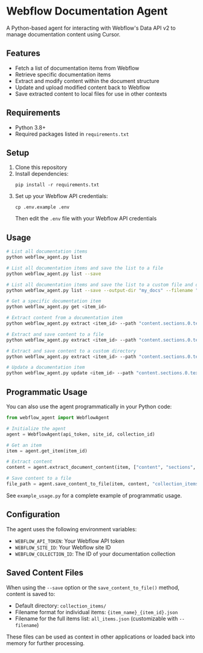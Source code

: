 # Webflow Documentation Agent

A Python-based agent for interacting with Webflow's Data API v2 to manage documentation content using Cursor.

## Features

- Fetch a list of documentation items from Webflow
- Retrieve specific documentation items
- Extract and modify content within the document structure
- Update and upload modified content back to Webflow
- Save extracted content to local files for use in other contexts

## Requirements

- Python 3.8+
- Required packages listed in `requirements.txt`

## Setup

1. Clone this repository
2. Install dependencies:
   ```
   pip install -r requirements.txt
   ```
3. Set up your Webflow API credentials:
   ```
   cp .env.example .env
   ```
   Then edit the `.env` file with your Webflow API credentials

## Usage

```bash
# List all documentation items
python webflow_agent.py list

# List all documentation items and save the list to a file
python webflow_agent.py list --save

# List all documentation items and save the list to a custom file and directory
python webflow_agent.py list --save --output-dir "my_docs" --filename "webflow_docs.json"

# Get a specific documentation item
python webflow_agent.py get <item_id>

# Extract content from a documentation item
python webflow_agent.py extract <item_id> --path "content.sections.0.text"

# Extract and save content to a file
python webflow_agent.py extract <item_id> --path "content.sections.0.text" --save

# Extract and save content to a custom directory
python webflow_agent.py extract <item_id> --path "content.sections.0.text" --save --output-dir "my_docs"

# Update a documentation item
python webflow_agent.py update <item_id> --path "content.sections.0.text" --content "New content"
```

## Programmatic Usage

You can also use the agent programmatically in your Python code:

```python
from webflow_agent import WebflowAgent

# Initialize the agent
agent = WebflowAgent(api_token, site_id, collection_id)

# Get an item
item = agent.get_item(item_id)

# Extract content
content = agent.extract_document_content(item, ["content", "sections", "0", "text"])

# Save content to a file
file_path = agent.save_content_to_file(item, content, "collection_items")
```

See `example_usage.py` for a complete example of programmatic usage.

## Configuration

The agent uses the following environment variables:
- `WEBFLOW_API_TOKEN`: Your Webflow API token
- `WEBFLOW_SITE_ID`: Your Webflow site ID
- `WEBFLOW_COLLECTION_ID`: The ID of your documentation collection

## Saved Content Files

When using the `--save` option or the `save_content_to_file()` method, content is saved to:
- Default directory: `collection_items/`
- Filename format for individual items: `{item_name}_{item_id}.json`
- Filename for the full items list: `all_items.json` (customizable with `--filename`)

These files can be used as context in other applications or loaded back into memory for further processing.
